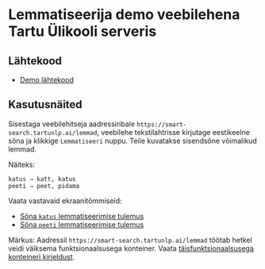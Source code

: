 # Lemmatiseerija demo veebilehena Tartu Ülikooli serveris

## Lähtekood

* [Demo lähtekood](https://github.com/estnltk/smart-search/tree/main/demo_lemmatiseerija)

## Kasutusnäited

Sisestaga veebilehitseja aadressiribale ```https://smart-search.tartunlp.ai/lemmad```, veebilehe tekstilahtrisse kirjutage eestikeelne sõna ja klikkige ```Lemmatiseeri``` nuppu. Teile kuvatakse sisendsõne võimalikud lemmad.

Näiteks:

```text
katus ⇒ katt, katus
peeti ⇒ peet, pidama
```

Vaata vastavaid ekraanitõmmiseid:

* [Sõna ```katus``` lemmatiseerimise tulemus](https://github.com/estnltk/smart-search/blob/main/demo_lemmatiseerija/Ekraanipilt_smart-search.tartunlp.ai_lemmad_katus.png)
* [Sõna ```peeti``` lemmatiseerimise tulemus](https://github.com/estnltk/smart-search/blob/main/demo_lemmatiseerija/Ekraanipilt_smart-search.tartunlp.ai_lemmad_peeti.png)

Märkus: Aadressil ```https://smart-search.tartunlp.ai/lemmad``` töötab hetkel
veidi väiksema funktsionaalsusega konteiner. 
Vaata [täisfunktsionaalsusega konteineri kirjeldust](https://github.com/estnltk/smart-search/blob/main/demo_lemmatiseerija/README-LOCAL.md).
